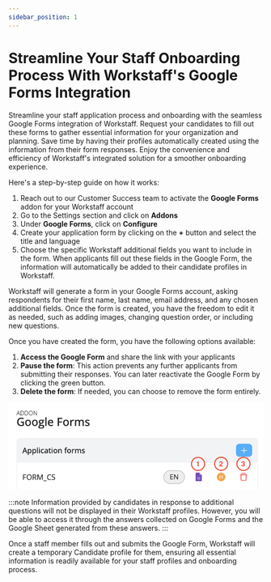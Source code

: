 ```yaml
---
sidebar_position: 1
---
```


# Streamline Your Staff Onboarding Process With Workstaff's Google Forms Integration

Streamline your staff application process and onboarding with the seamless Google Forms integration of Workstaff. Request your candidates to fill out these forms to gather essential information for your organization and planning. Save time by having their profiles automatically created using the information from their form responses. Enjoy the convenience and efficiency of Workstaff's integrated solution for a smoother onboarding experience.

Here's a step-by-step guide on how it works:

1.	Reach out to our Customer Success team to activate the **Google Forms** addon for your Workstaff account
2.	Go to the Settings section and click on **Addons**
3.	Under **Google Forms**, click on **Configure**
4.	Create your application form by clicking on the **+** button and select the title and language
5.	Choose the specific Workstaff additional fields you want to include in the form. When applicants fill out these fields in the Google Form, the information will automatically be added to their candidate profiles in Workstaff.

Workstaff will generate a form in your Google Forms account, asking respondents for their first name, last name, email address, and any chosen additional fields. Once the form is created, you have the freedom to edit it as needed, such as adding images, changing question order, or including new questions.


Once you have created the form, you have the following options available:
1.	**Access the Google Form** and share the link with your applicants
2.	**Pause the form**: This action prevents any further applicants from submitting their responses. You can later reactivate the Google Form by clicking the green button.
3.	**Delete the form**: If needed, you can choose to remove the form entirely.

![google-forms.png](Images/google-forms.png)

:::note
Information provided by candidates in response to additional questions will not be displayed in their Workstaff profiles. However, you will be able to access it through the answers collected on Google Forms and the Google Sheet generated from these answers.
:::

Once a staff member fills out and submits the Google Form, Workstaff will create a temporary Candidate profile for them, ensuring all essential information is readily available for your staff profiles and onboarding process.
